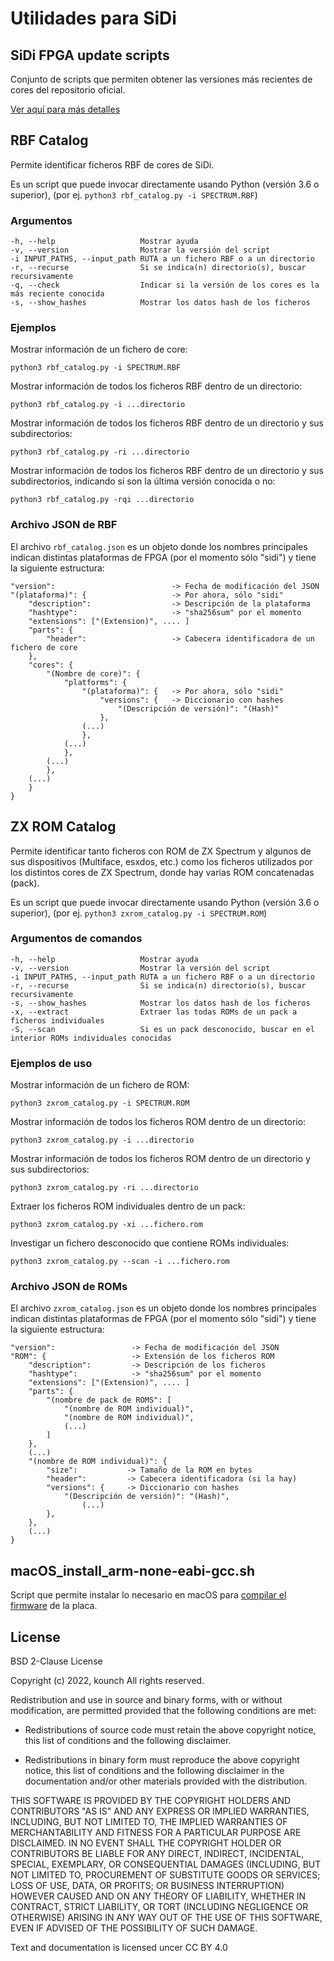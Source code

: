 # Utilidades para SiDi

## SiDi FPGA update scripts

Conjunto de scripts que permiten obtener las versiones más recientes de cores del repositorio oficial.

[Ver aquí para más detalles](./SiDi%20FPGA%20update%20scripts/)

## RBF Catalog

Permite identificar ficheros RBF de cores de SiDi.

Es un script que puede invocar directamente usando Python (versión 3.6 o superior), (por ej. `python3 rbf_catalog.py -i SPECTRUM.RBF`)

### Argumentos

    -h, --help                   Mostrar ayuda
    -v, --version                Mostrar la versión del script
    -i INPUT_PATHS, --input_path RUTA a un fichero RBF o a un directorio
    -r, --recurse                Si se indica(n) directorio(s), buscar recursivamente
    -q, --check                  Indicar si la versión de los cores es la más reciente conocida
    -s, --show_hashes            Mostrar los datos hash de los ficheros

### Ejemplos

Mostrar información de un fichero de core:

    python3 rbf_catalog.py -i SPECTRUM.RBF

Mostrar información de todos los ficheros RBF dentro de un directorio:

    python3 rbf_catalog.py -i ...directorio

Mostrar información de todos los ficheros RBF dentro de un directorio y sus subdirectorios:

    python3 rbf_catalog.py -ri ...directorio

Mostrar información de todos los ficheros RBF dentro de un directorio y sus subdirectorios, indicando si son la última versión conocida o no:

    python3 rbf_catalog.py -rqi ...directorio

### Archivo JSON de RBF

El archivo `rbf_catalog.json` es un objeto donde los nombres principales indican distintas plataformas de FPGA (por el momento sólo "sidi") y tiene la siguiente estructura:

    "version":                          -> Fecha de modificación del JSON
    "(plataforma)": {                   -> Por ahora, sólo "sidi"
        "description":                  -> Descripción de la plataforma
        "hashtype":                     -> "sha256sum" por el momento
        "extensions": ["(Extension)", .... ]
        "parts": {
            "header":                   -> Cabecera identificadora de un fichero de core   
        },
        "cores": {
            "(Nombre de core)": {
                "platforms": {
                    "(plataforma)": {   -> Por ahora, sólo "sidi"
                        "versions": {   -> Diccionario con hashes
                            "(Descripción de versión)": "(Hash)"
                        },
                    (...)
                    },
                (...)
                },
            (...)
            },
        (...)
        }
    }

## ZX ROM Catalog

Permite identificar tanto ficheros con ROM de ZX Spectrum y algunos de sus dispositivos (Multiface, esxdos, etc.) como los ficheros utilizados por los distintos cores de ZX Spectrum, donde hay varias ROM concatenadas (pack).

Es un script que puede invocar directamente usando Python (versión 3.6 o superior), (por ej. `python3 zxrom_catalog.py -i SPECTRUM.ROM`)

### Argumentos de comandos

    -h, --help                   Mostrar ayuda
    -v, --version                Mostrar la versión del script
    -i INPUT_PATHS, --input_path RUTA a un fichero RBF o a un directorio
    -r, --recurse                Si se indica(n) directorio(s), buscar recursivamente
    -s, --show_hashes            Mostrar los datos hash de los ficheros
    -x, --extract                Extraer las todas ROMs de un pack a ficheros individuales
    -S, --scan                   Si es un pack desconocido, buscar en el interior ROMs individuales conocidas

### Ejemplos de uso

Mostrar información de un fichero de ROM:

    python3 zxrom_catalog.py -i SPECTRUM.ROM

Mostrar información de todos los ficheros ROM dentro de un directorio:

    python3 zxrom_catalog.py -i ...directorio

Mostrar información de todos los ficheros ROM dentro de un directorio y sus subdirectorios:

    python3 zxrom_catalog.py -ri ...directorio

Extraer los ficheros ROM individuales dentro de un pack:

    python3 zxrom_catalog.py -xi ...fichero.rom

Investigar un fichero desconocido que contiene ROMs individuales:

    python3 zxrom_catalog.py --scan -i ...fichero.rom

### Archivo JSON de ROMs

El archivo `zxrom_catalog.json` es un objeto donde los nombres principales indican distintas plataformas de FPGA (por el momento sólo "sidi") y tiene la siguiente estructura:

    "version":                 -> Fecha de modificación del JSON
    "ROM": {                   -> Extensión de los ficheros ROM
        "description":         -> Descripción de los ficheros
        "hashtype":            -> "sha256sum" por el momento
        "extensions": ["(Extension)", .... ]
        "parts": {
            "(nombre de pack de ROMS": [
                "(nombre de ROM individual)", 
                "(nombre de ROM individual)",
                (...)
            ] 
        },
        (...)
        "(nombre de ROM individual)": {
            "size":           -> Tamaño de la ROM en bytes
            "header":         -> Cabecera identificadora (si la hay)
            "versions": {     -> Diccionario con hashes
                "(Descripción de versión)": "(Hash)",
                    (...)
            },
        },
        (...)
    }

## macOS_install_arm-none-eabi-gcc.sh

Script que permite instalar lo necesario en macOS para [compilar el firmware](../doc/Firmware.md#Compilación-del-firmware) de la placa.

## License

BSD 2-Clause License

Copyright (c) 2022, kounch
All rights reserved.

Redistribution and use in source and binary forms, with or without
modification, are permitted provided that the following conditions are met:

- Redistributions of source code must retain the above copyright notice, this
  list of conditions and the following disclaimer.

- Redistributions in binary form must reproduce the above copyright notice,
  this list of conditions and the following disclaimer in the documentation
  and/or other materials provided with the distribution.

THIS SOFTWARE IS PROVIDED BY THE COPYRIGHT HOLDERS AND CONTRIBUTORS "AS IS"
AND ANY EXPRESS OR IMPLIED WARRANTIES, INCLUDING, BUT NOT LIMITED TO, THE
IMPLIED WARRANTIES OF MERCHANTABILITY AND FITNESS FOR A PARTICULAR PURPOSE ARE
DISCLAIMED. IN NO EVENT SHALL THE COPYRIGHT HOLDER OR CONTRIBUTORS BE LIABLE
FOR ANY DIRECT, INDIRECT, INCIDENTAL, SPECIAL, EXEMPLARY, OR CONSEQUENTIAL
DAMAGES (INCLUDING, BUT NOT LIMITED TO, PROCUREMENT OF SUBSTITUTE GOODS OR
SERVICES; LOSS OF USE, DATA, OR PROFITS; OR BUSINESS INTERRUPTION) HOWEVER
CAUSED AND ON ANY THEORY OF LIABILITY, WHETHER IN CONTRACT, STRICT LIABILITY,
OR TORT (INCLUDING NEGLIGENCE OR OTHERWISE) ARISING IN ANY WAY OUT OF THE USE
OF THIS SOFTWARE, EVEN IF ADVISED OF THE POSSIBILITY OF SUCH DAMAGE.

Text and documentation is licensed uncer CC BY 4.0
